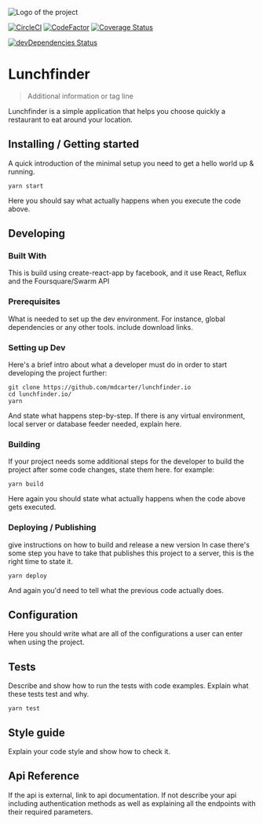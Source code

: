 ![Logo of the project](https://raw.githubusercontent.com/wearehive/project-guidelines/master/images/logo.sample.png)

[![CircleCI](https://circleci.com/gh/mdcarter/lunchfinder.io.svg?style=shield)](https://circleci.com/gh/mdcarter/lunchfinder.io)
[![CodeFactor](https://www.codefactor.io/repository/github/mdcarter/lunchfinder.io/badge)](https://www.codefactor.io/repository/github/mdcarter/lunchfinder.io)
[![Coverage Status](https://coveralls.io/repos/github/mdcarter/lunchfinder.io/badge.svg?branch=master)](https://coveralls.io/github/mdcarter/lunchfinder.io?branch=master)

[![devDependencies Status](https://david-dm.org/mdcarter/lunchfinder.io/dev-status.svg)](https://david-dm.org/mdcarter/lunchfinder.io?type=dev)

# Lunchfinder
> Additional information or tag line

Lunchfinder is a simple application that helps you choose quickly a restaurant to eat around your location.

## Installing / Getting started

A quick introduction of the minimal setup you need to get a hello world up &
running.

```shell
yarn start
```

Here you should say what actually happens when you execute the code above.

## Developing

### Built With
This is build using create-react-app by facebook, and it use React, Reflux and the Foursquare/Swarm API

### Prerequisites
What is needed to set up the dev environment. For instance, global dependencies or any other tools. include download links.


### Setting up Dev

Here's a brief intro about what a developer must do in order to start developing
the project further:

```shell
git clone https://github.com/mdcarter/lunchfinder.io
cd lunchfinder.io/
yarn
```

And state what happens step-by-step. If there is any virtual environment, local server or database feeder needed, explain here.

### Building

If your project needs some additional steps for the developer to build the
project after some code changes, state them here. for example:

```shell
yarn build
```

Here again you should state what actually happens when the code above gets
executed.

### Deploying / Publishing
give instructions on how to build and release a new version
In case there's some step you have to take that publishes this project to a
server, this is the right time to state it.

```shell
yarn deploy
```

And again you'd need to tell what the previous code actually does.

## Configuration

Here you should write what are all of the configurations a user can enter when
using the project.

## Tests

Describe and show how to run the tests with code examples.
Explain what these tests test and why.

```shell
yarn test
```

## Style guide

Explain your code style and show how to check it.

## Api Reference

If the api is external, link to api documentation. If not describe your api including authentication methods as well as explaining all the endpoints with their required parameters.
